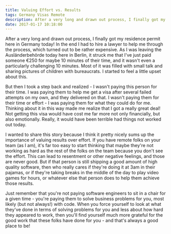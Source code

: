 ```yaml
---
title: Valuing Effort vs. Results 
tags: Germany Visas Remote 
description: After a very long and drawn out process, I finally got my residence permit here in Germany today! In the end I had to hire a lawyer to help me through the process, which turned out to be rather expensive.
date: 2017-01-17 10:18:00
---
```


After a very long and drawn out process, I finally got my residence permit here in Germany today! In the end I had to hire a lawyer to help me through the process, which turned out to be rather expensive. As I was leaving the Ausländerbehörde today here in Berlin, it struck me that I've just paid someone €250 for maybe 10 minutes of their time, and it wasn't even a particularly challenging 10 minutes. Most of it was filled with small talk and sharing pictures of children with bureaucrats. I started to feel a little upset about this.

But then I took a step back and realized - I wasn't paying this person for their time. I was paying them to help me get a visa after several failed attempts on my own, and they delivered on that. I wasn't paying them for their time or effort - I was paying them for what they could do for me. Thinking about it in this way made me realize that I got a really great deal! Not getting this visa would have cost me far more not only financially, but also emotionally. Really, it would have been terrible had things not worked out today.

I wanted to share this story because I think it pretty nicely sums up the importance of valuing results over effort. If you have remote folks on your team (as I am), it's far too easy to start thinking that maybe they're not working as hard as the rest of the folks on the team because you don't see the effort. This can lead to resentment or other negative feelings, and those are never good. But if that person is still shipping a good amount of high quality software, then who really cares if they're doing it at 3am in their pajamas, or if they're taking breaks in the middle of the day to play video games for hours, or whatever else that person does to help them achieve those results.

Just remember that you're not paying software engineers to sit in a chair for a given time - you're paying them to solve business problems for you, most likely (but not always!) with code. When you force yourself to look at what they've done in terms of solving problems for you and less about how hard they appeared to work, then you'll find yourself much more grateful for the good work that these folks have done for you - and that's always a good place to be!
